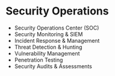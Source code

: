 # Security Operations

- Security Operations Center (SOC)
- Security Monitoring & SIEM
- Incident Response & Management
- Threat Detection & Hunting
- Vulnerability Management
- Penetration Testing
- Security Audits & Assessments